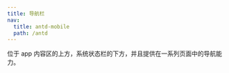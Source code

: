 ```yaml
---
title: 导航栏
nav:
  title: antd-mobile
  path: /antd
---
```


位于 app 内容区的上方，系统状态栏的下方，并且提供在一系列页面中的导航能力。

<code src="./demo/basic.tsx" />

<API/>
